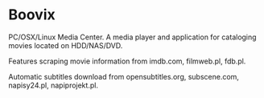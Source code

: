 Boovix
======

PC/OSX/Linux Media Center. A media player and application for cataloging movies located on HDD/NAS/DVD. 

Features scraping movie information from imdb.com, filmweb.pl, fdb.pl.

Automatic subtitles download from opensubtitles.org, subscene.com, napisy24.pl, napiprojekt.pl.


